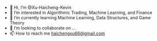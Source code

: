 - 👋 Hi, I’m @Xu-Haicheng-Kevin
- 👀 I’m interested in Algorithmic Trading, Machine Learning, and Finance
- 🌱 I’m currently learning Machine Learning, Data Structures, and Game Theory
- 💞️ I’m looking to collaborate on ...
- 📫 How to reach me haichengxu66@gmail.com

<!---
Xu-Haicheng/Xu-Haicheng is a ✨ special ✨ repository because its `README.md` (this file) appears on your GitHub profile.
You can click the Preview link to take a look at your changes.
--->
